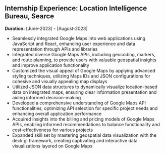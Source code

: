 ## Internship Experience: Location Intelligence Bureau, Searce
**Duration:** [June-2023] - [August-2023]

- Seamlessly integrated Google Maps into web applications using JavaScript and React, enhancing user experience and data representation through APIs and libraries
- Integrated diverse Google Maps APIs, including geocoding, markers, and route planning, to provide users with valuable geospatial insights and improve application functionality
- Customized the visual appeal of Google Maps by applying advanced styling techniques, utilizing Maps IDs and JSON configurations for cohesive and visually appealing map displays
- Utilized JSON data structures to dynamically visualize location-based data on integrated maps, ensuring clear information presentation and aiding informed decision-making
- Developed a comprehensive understanding of Google Maps API functionalities, optimizing API selection for specific project needs and enhancing overall application performance
- Acquired insights into the billing and pricing models of Google Maps APIs, enabling informed recommendations to balance functionality and cost-effectiveness for various projects
- Expanded skill set by mastering geospatial data visualization with the deck.gl framework, creating captivating and interactive data visualizations layered on Google Maps
